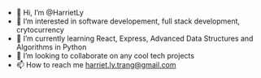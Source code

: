 - 👋 Hi, I’m @HarrietLy
- 👀 I’m interested in software developement, full stack development, crytocurrency
- 🌱 I’m currently learning React, Express, Advanced Data Structures and Algorithms in Python
- 💞️ I’m looking to collaborate on any cool tech projects
- 📫 How to reach me harriet.ly.trang@gmail.com

<!---
HarrietLy/HarrietLy is a ✨ special ✨ repository because its `README.md` (this file) appears on your GitHub profile.
You can click the Preview link to take a look at your changes.
--->
